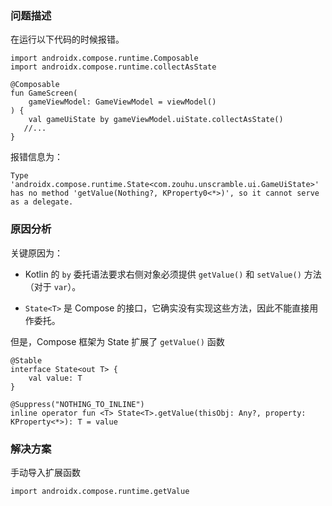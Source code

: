### 问题描述

在运行以下代码的时候报错。

```
import androidx.compose.runtime.Composable
import androidx.compose.runtime.collectAsState

@Composable
fun GameScreen(
    gameViewModel: GameViewModel = viewModel()
) {
    val gameUiState by gameViewModel.uiState.collectAsState()
   //...
}
```

报错信息为：

```
Type 'androidx.compose.runtime.State<com.zouhu.unscramble.ui.GameUiState>' has no method 'getValue(Nothing?, KProperty0<*>)', so it cannot serve as a delegate.
```



### 原因分析

关键原因为：

- Kotlin 的 `by` 委托语法要求右侧对象必须提供 `getValue()` 和 `setValue()` 方法（对于 `var`）。

- `State<T>` 是 Compose 的接口，它确实没有实现这些方法，因此不能直接用作委托。

但是，Compose 框架为 State 扩展了 `getValue()` 函数

```
@Stable
interface State<out T> {
    val value: T
}

@Suppress("NOTHING_TO_INLINE")
inline operator fun <T> State<T>.getValue(thisObj: Any?, property: KProperty<*>): T = value
```



### 解决方案

手动导入扩展函数

```
import androidx.compose.runtime.getValue
```

